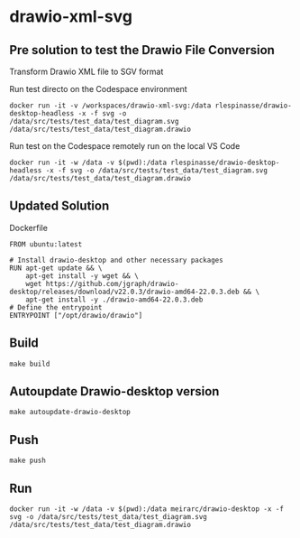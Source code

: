 # drawio-xml-svg

## Pre solution to test the Drawio File Conversion
Transform Drawio XML file to SGV format

Run test directo on the Codespace environment

    docker run -it -v /workspaces/drawio-xml-svg:/data rlespinasse/drawio-desktop-headless -x -f svg -o /data/src/tests/test_data/test_diagram.svg /data/src/tests/test_data/test_diagram.drawio

Run test on the Codespace remotely run on the local VS Code

    docker run -it -w /data -v $(pwd):/data rlespinasse/drawio-desktop-headless -x -f svg -o /data/src/tests/test_data/test_diagram.svg /data/src/tests/test_data/test_diagram.drawio


## Updated Solution

Dockerfile

    FROM ubuntu:latest

    # Install drawio-desktop and other necessary packages
    RUN apt-get update && \
        apt-get install -y wget && \
        wget https://github.com/jgraph/drawio-desktop/releases/download/v22.0.3/drawio-amd64-22.0.3.deb && \
        apt-get install -y ./drawio-amd64-22.0.3.deb
    # Define the entrypoint
    ENTRYPOINT ["/opt/drawio/drawio"]


## Build

    make build

## Autoupdate Drawio-desktop version

    make autoupdate-drawio-desktop

## Push

    make push

## Run

    docker run -it -w /data -v $(pwd):/data meirarc/drawio-desktop -x -f svg -o /data/src/tests/test_data/test_diagram.svg /data/src/tests/test_data/test_diagram.drawio
